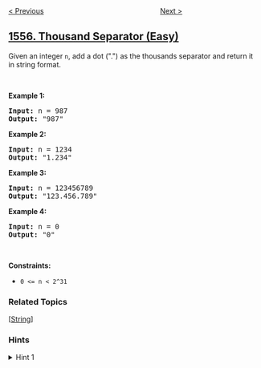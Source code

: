 <!--|This file generated by command(leetcode description); DO NOT EDIT.    |-->
<!--+----------------------------------------------------------------------+-->
<!--|@author    openset <openset.wang@gmail.com>                           |-->
<!--|@link      https://github.com/openset                                 |-->
<!--|@home      https://github.com/openset/leetcode                        |-->
<!--+----------------------------------------------------------------------+-->

[< Previous](../bank-account-summary "Bank Account Summary")
　　　　　　　　　　　　　　　　
[Next >](../minimum-number-of-vertices-to-reach-all-nodes "Minimum Number of Vertices to Reach All Nodes")

## [1556. Thousand Separator (Easy)](https://leetcode.com/problems/thousand-separator "千位分隔数")

<p>Given an&nbsp;integer <code>n</code>, add a dot (&quot;.&quot;)&nbsp;as the thousands separator and return it in&nbsp;string format.</p>

<p>&nbsp;</p>
<p><strong>Example 1:</strong></p>

<pre>
<strong>Input:</strong> n = 987
<strong>Output:</strong> &quot;987&quot;
</pre>

<p><strong>Example 2:</strong></p>

<pre>
<strong>Input:</strong> n = 1234
<strong>Output:</strong> &quot;1.234&quot;
</pre>

<p><strong>Example 3:</strong></p>

<pre>
<strong>Input:</strong> n = 123456789
<strong>Output:</strong> &quot;123.456.789&quot;
</pre>

<p><strong>Example 4:</strong></p>

<pre>
<strong>Input:</strong> n = 0
<strong>Output:</strong> &quot;0&quot;
</pre>

<p>&nbsp;</p>
<p><strong>Constraints:</strong></p>

<ul>
	<li><code>0 &lt;= n &lt; 2^31</code></li>
</ul>

### Related Topics
  [[String](../../tag/string/README.md)]

### Hints
<details>
<summary>Hint 1</summary>
Scan from the back of the integer and use dots to connect blocks with length 3 except the last block.
</details>
